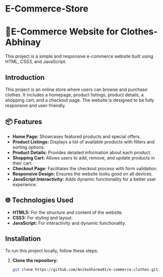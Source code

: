 # E-Commerce-Store
 # 📂E-Commerce Website for Clothes-Abhinay
This project is a simple and responsive e-commerce website built using HTML, CSS3, and JavaScript.

## Introduction
This project is an online store where users can browse and purchase clothes. It includes a homepage, product listings, product details, a shopping cart, and a checkout page. The website is designed to be fully responsive and user-friendly.

## 📦 Features
- **Home Page:** Showcases featured products and special offers.
- **Product Listings:** Displays a list of available products with filters and sorting options.
- **Product Details:** Provides detailed information about each product.
- **Shopping Cart:** Allows users to add, remove, and update products in their cart.
- **Checkout Page:** Facilitates the checkout process with form validation.
- **Responsive Design:** Ensures the website looks good on all devices.
- **JavaScript Interactivity:** Adds dynamic functionality for a better user experience.

## 🌐 Technologies Used

- **HTML5:** For the structure and content of the website.
- **CSS3:** For styling and layout.
- **JavaScript:** For interactivity and dynamic functionality.

## Installation

To run this project locally, follow these steps:

1. **Clone the repository:**

   ```bash
   git clone https://github.com/AnikaSharma01/e-commerce-clothes.git

